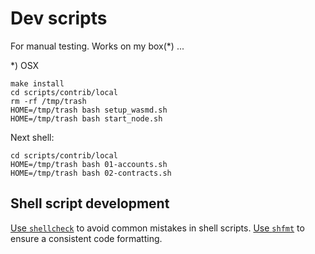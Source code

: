 # Dev scripts
For manual testing. Works on my box(*) ...


*) OSX

```
make install
cd scripts/contrib/local
rm -rf /tmp/trash
HOME=/tmp/trash bash setup_wasmd.sh
HOME=/tmp/trash bash start_node.sh
```

Next shell:

```
cd scripts/contrib/local
HOME=/tmp/trash bash 01-accounts.sh
HOME=/tmp/trash bash 02-contracts.sh
```

## Shell script development

[Use `shellcheck`](https://www.shellcheck.net/) to avoid common mistakes in shell scripts.
[Use `shfmt`](https://github.com/mvdan/sh) to ensure a consistent code formatting.
